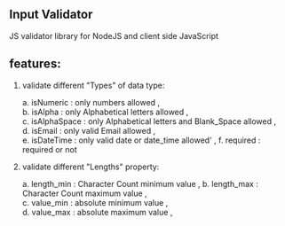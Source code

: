 Input Validator
-------------------------------------------------

JS validator library for NodeJS  and client side JavaScript

features:
----------------------------------------------
1. validate different "Types" of data type:


    a. isNumeric : only numbers allowed ,  
    b. isAlpha : only Alphabetical letters allowed ,  
    c. isAlphaSpace : only Alphabetical letters and Blank_Space allowed ,  
    d. isEmail : only valid Email allowed ,  
    e. isDateTime : only valid date or date_time allowed' , 
    f. required  : required or not


2.  validate different "Lengths" property:


    a. length_min : Character Count minimum value , 
    b. length_max : Character Count maximum value ,  
    c. value_min : absolute minimum value ,   
    d. value_max : absolute maximum value ,  
